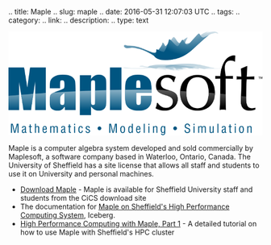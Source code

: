 .. title: Maple
.. slug: maple
.. date: 2016-05-31 12:07:03 UTC
.. tags:
.. category:
.. link:
.. description:
.. type: text

![](/images/Maplesoft_logo.svg)

Maple is a computer algebra system developed and sold commercially by Maplesoft, a software company based in Waterloo, Ontario, Canada.
The University of Sheffield has a site license that allows all staff and students to use it on University and personal machines.

* [Download Maple](https://cics.dept.shef.ac.uk/software/) - Maple is available for Sheffield University staff and students from the CiCS download site
* The documentation for [Maple on Sheffield's High Performance Computing System](http://docs.hpc.shef.ac.uk/en/latest/iceberg/software/apps/maple.html), Iceberg.
* [High Performance Computing with Maple, Part 1](http://rse.shef.ac.uk/blog/HPC-Maple-1/) - A detailed tutorial on how to use Maple with Sheffield's HPC cluster
